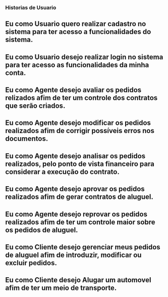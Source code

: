 ### Historias de Usuario

## Eu como Usuario quero realizar cadastro no sistema para ter acesso a funcionalidades do sistema.

## Eu como Usuario desejo realizar login no sistema para ter acesso as funcionalidades da minha conta.

## Eu como Agente desejo avaliar os pedidos relizados afim de ter um controle dos contratos que serão criados.

## Eu como Agente desejo modificar os pedidos realizados afim de corrigir possíveis erros nos documentos.

## Eu como Agente desejo analisar os pedidos realizados, pelo ponto de vista financeiro para considerar a execução do contrato.

## Eu como Agente desejo aprovar os pedidos realizados afim de gerar contratos de aluguel.

## Eu como Agente desejo reprovar os pedidos realizados afim de ter um controle maior sobre os pedidos de aluguel.

## Eu como Cliente desejo gerenciar meus pedidos de aluguel afim de introduzir, modificar ou excluir pedidos.

## Eu como Cliente desejo Alugar um automovel afim de ter um meio de transporte.


